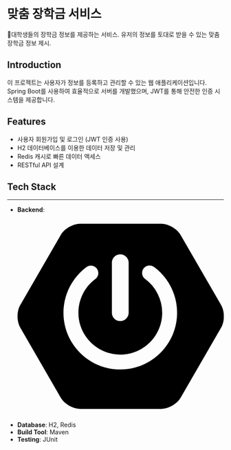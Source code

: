# 맞춤 장학금 서비스
대학생들의 장학금 정보를 제공하는 서비스. 유저의 정보를 토대로 받을 수 있는 맞춤 장학금 정보 제시.

## Introduction
이 프로젝트는 사용자가 정보를 등록하고 관리할 수 있는 웹 애플리케이션입니다. 
Spring Boot를 사용하여 효율적으로 서버를 개발했으며, JWT를 통해 안전한 인증 시스템을 제공합니다.

## Features
- 사용자 회원가입 및 로그인 (JWT 인증 사용)
- H2 데이터베이스를 이용한 데이터 저장 및 관리
- Redis 캐시로 빠른 데이터 액세스
- RESTful API 설계

## Tech Stack
---
- **Backend**: <svg role="img" viewBox="0 0 24 24" xmlns="http://www.w3.org/2000/svg"><title>Spring Boot</title><path d="m23.693 10.7058-4.73-8.1844c-.4094-.7106-1.4166-1.2942-2.2402-1.2942H7.2725c-.819 0-1.8308.5836-2.2402 1.2942L.307 10.7058c-.4095.7106-.4095 1.873 0 2.5837l4.7252 8.189c.4094.7107 1.4166 1.2943 2.2402 1.2943h9.455c.819 0 1.826-.5836 2.2402-1.2942l4.7252-8.189c.4095-.7107.4095-1.8732 0-2.5838zM10.9763 5.7547c0-.5365.4377-.9742.9742-.9742s.9742.4377.9742.9742v5.8217c0 .5366-.4377.9742-.9742.9742s-.9742-.4376-.9742-.9742zm.9742 12.4294c-3.6427 0-6.6077-2.965-6.6077-6.6077.0047-2.0896.993-4.0521 2.6685-5.304a.8657.8657 0 0 1 1.2142.1788.8657.8657 0 0 1-.1788 1.2143c-2.1602 1.6048-2.612 4.6592-1.0072 6.8194 1.6049 2.1603 4.6593 2.612 6.8195 1.0072 1.2378-.9177 1.9673-2.372 1.9673-3.9157a4.8972 4.8972 0 0 0-1.9861-3.925c-.386-.2824-.466-.8284-.1836-1.2143.2824-.386.8283-.466 1.2143-.1835 1.6895 1.2471 2.6826 3.2238 2.6873 5.3228 0 3.6474-2.965 6.6077-6.6077 6.6077z"/></svg>
- **Database**: H2, Redis
- **Build Tool**: Maven
- **Testing**: JUnit
